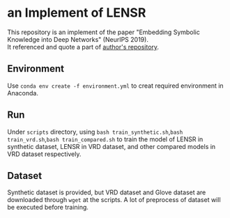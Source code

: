 # an Implement of LENSR
This repository is an implement of the paper "Embedding Symbolic Knowledge into Deep Networks" (NeurIPS 2019).  
It referenced and quote a part of [author's repository](https://github.com/ZiweiXU/LENSR).  

## Environment
Use `conda env create -f environment.yml` to creat required environment in Anaconda.  

## Run
Under `scripts` directory, using `bash train_synthetic.sh`,`bash train_vrd.sh`,`bash train_compared.sh` to train the model of LENSR in synthetic dataset, LENSR in VRD dataset, and other compared models in VRD dataset respectively.

## Dataset
Synthetic dataset is provided, but VRD dataset and Glove dataset are downloaded through `wget` at the scripts. A lot of preprocess of dataset will be executed before training.
